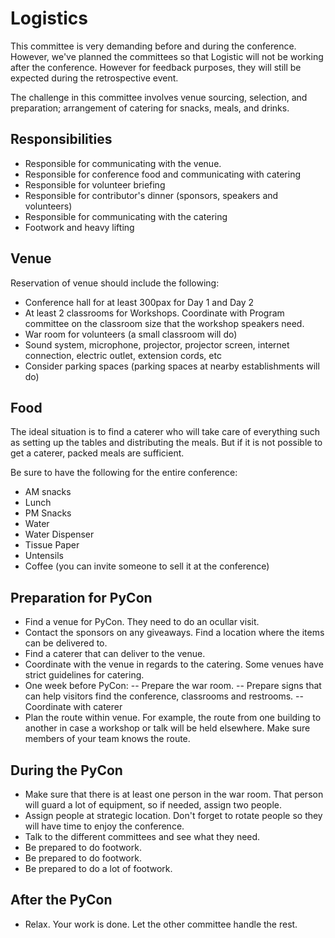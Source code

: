 # Logistics

This committee is very demanding before and during the conference. However, we've planned the committees so that Logistic will not be working after the conference. However for feedback purposes, they will still be expected during the retrospective event.

The challenge in this committee involves venue sourcing, selection, and preparation; arrangement of catering for snacks, meals, and drinks.

## Responsibilities

- Responsible for communicating with the venue.
- Responsible for conference food and communicating with catering
- Responsible for volunteer briefing
- Responsible for contributor's dinner (sponsors, speakers and volunteers)
- Responsible for communicating with the catering
- Footwork and heavy lifting

## Venue
Reservation of venue should include the following:
- Conference hall for at least 300pax for Day 1 and Day 2
- At least 2 classrooms for Workshops. Coordinate with Program committee on the classroom size that the workshop speakers need.
- War room for volunteers (a small classroom will do)
- Sound system, microphone, projector, projector screen, internet connection, electric outlet, extension cords, etc
- Consider parking spaces (parking spaces at nearby establishments will do)

## Food
The ideal situation is to find a caterer who will take care of everything such as setting up the tables and distributing the meals. But if it is not possible to get a caterer, packed meals are sufficient. 

Be sure to have the following for the entire conference:
   - AM snacks 
   - Lunch
   - PM Snacks
   - Water
   - Water Dispenser
   - Tissue Paper
   - Untensils
   - Coffee (you can invite someone to sell it at the conference)
   
## Preparation for PyCon
- Find a venue for PyCon. They need to do an ocullar visit.
- Contact the sponsors on any giveaways. Find a location where the items can be delivered to.
- Find a caterer that can deliver to the venue.
- Coordinate with the venue in regards to the catering. Some venues have strict guidelines for catering.
- One week before PyCon:
-- Prepare the war room.
-- Prepare signs that can help visitors find the conference, classrooms and restrooms.
-- Coordinate with caterer
- Plan the route within venue. For example, the route from one building to another in case a workshop or talk will be held elsewhere. Make sure members of your team knows the route.

## During the PyCon
- Make sure that there is at least one person in the war room. That person will guard a lot of equipment, so if needed, assign two people.
- Assign people at strategic location. Don't forget to rotate people so they will have time to enjoy the conference.
- Talk to the different committees and see what they need.
- Be prepared to do footwork.
- Be prepared to do footwork.
- Be prepared to do a lot of footwork.

## After the PyCon
- Relax. Your work is done. Let the other committee handle the rest.